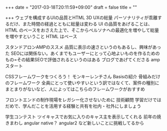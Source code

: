 +++
date = "2017-03-18T20:11:59+09:00"
draft = false
title = ""

+++
ウェブを構成するUIの品質とHTML
3D
UXの総量
パーソナリティが乖離するだけ、また時間の経過とともに総量は変わる
UI の品質をあげることは、HTML のベースをおさえた上で、そこからペルソナへの最適化を増やして総量を増やすということ
HTML はベース


スタンドアロンAMPのススメ
品質に表示の速さというのもあるし、興味があった
SEOには関係ない。あくまでもユーザーにとって心地よいものを作るためのもの=その結果SEOで評価されるというのはある
ブログであげてくださる
amp スタート


CSSフレームワークをつくろう！
モンキーレンチさん
Basisの紹介
骨組みだけのフレームワーク
全員にとって使いやすいという訳ではなくて、案件の種別にまとまりがないなど、人によってはこちらのフレームワークがおすすめ


フロントエンドの制作現場をレガシー化させないために
技術顧問
学習だけではだめで、学んだことを活用する経験と共有を社内・社外にしましょう


学生コンテスト
ツイキャスでお気に入りのキャス主を表示してくれる
前年の焼きまわし angular native？
angular2 など新しいことに挑戦してるから
